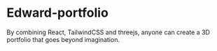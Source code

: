 # Edward-portfolio
By combining React, TailwindCSS and threejs, anyone can create a 3D portfolio that goes beyond imagination.
